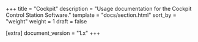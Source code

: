 +++
title = "Cockpit"
description = "Usage documentation for the Cockpit Control Station Software."
template = "docs/section.html"
sort_by = "weight"
weight = 1
draft = false

[extra]
document_version = "1.x"
+++
